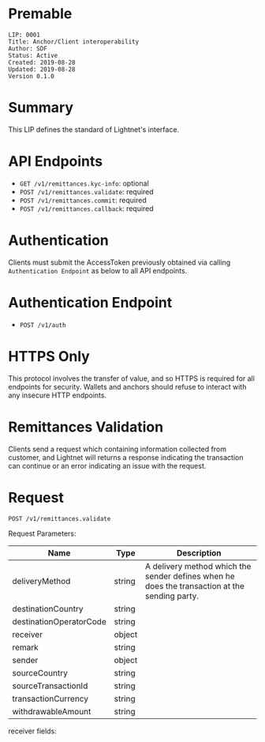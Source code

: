 # Premable
```
LIP: 0001
Title: Anchor/Client interoperability
Author: SDF
Status: Active
Created: 2019-08-28
Updated: 2019-08-28
Version 0.1.0
```
# Summary

This LIP defines the standard of Lightnet's interface.

# API Endpoints

- `GET /v1/remittances.kyc-info`: optional
- `POST /v1/remittances.validate`: required
- `POST /v1/remittances.commit`: required
- `POST /v1/remittances.callback`: required

# Authentication

  Clients must submit the AccessToken previously obtained via calling `Authentication Endpoint` as below to all API endpoints.
  

# Authentication Endpoint

- `POST /v1/auth`

# HTTPS Only

This protocol involves the transfer of value, and so HTTPS is required for all endpoints for security. Wallets and anchors should refuse to interact with any insecure HTTP endpoints.

# Remittances Validation

  Clients send a request which containing information collected from customer, and Lightnet will returns a response indicating the transaction can continue or an error indicating an issue with the request.
  
# Request

    POST /v1/remittances.validate
    
Request Parameters:

|Name            |Type                           |Description                  |
|----------------|-------------------------------|-----------------------------|
|deliveryMethod|string            |A delivery method which the sender defines when he does the transaction at the sending party.           |
|destinationCountry     |string            |            |
|destinationOperatorCode|string            |            |
|receiver               |object            |            |
|remark                 |string            |            |
|sender                 |object            |            |
|sourceCountry          |string            |            |
|sourceTransactionId    |string            |            |
|transactionCurrency    |string            |            |
|withdrawableAmount     |string            |            |

receiver fields:



